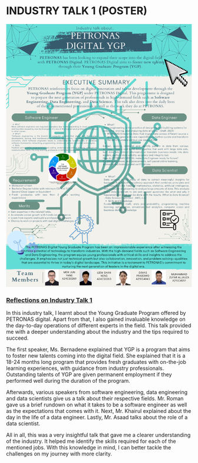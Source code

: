 # INDUSTRY TALK 1 (POSTER)

<img src="https://github.com/mokjunyang/TIS-assignment-1/blob/main/assets/PETRONAS_DIGITAL_YGP.png">

<h3><ins>Reflections on Industry Talk 1</ins></h3>

In this industry talk, I learnt about the Young Graduate Program offered by PETRONAS digital. Apart from that, I also gained invaluable knowledge on the day-to-day operations of different experts in the field. This talk provided me with a deeper understanding about the industry and the tips required to succeed.

The first speaker, Ms. Bernadene explained that YGP is a program that aims to foster new talents coming into the digital field. She explained that it is a 18-24 months long program that provides fresh graduates with on-the-job learning experiences, with guidance from industry professionals. Outstanding talents of YGP are given permanent employment if they performed well during the duration of the program.

Afterwards, various speakers from software engineering, data engineering and data scientists give us a talk about their respective fields. Mr. Roman gave us a brief rundown on what it takes to be a software engineer as well as the expectations that comes with it. Next, Mr. Khairul explained about the day in the life of a data engineer. Lastly, Mr. Asaad talks about the role of a data scientist.

All in all, this was a very insightful talk that gave me a clearer understanding of the industry. It helped me identify the skills required for each of the mentioned jobs. With this knowledge in mind, I can better tackle the challenges on my journey with more clarity.
